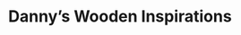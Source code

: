 ---
title: "Danny’s Wooden Inspirations"
url: /falfurrias/dannys-wooden-inspirations/
shop: houseware
---